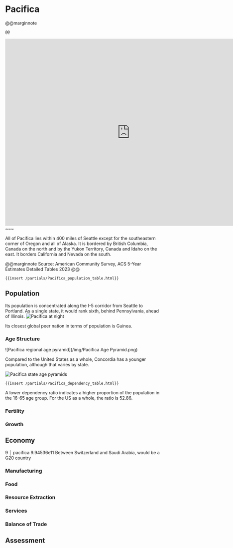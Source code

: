 # Pacifica

@@marginnote
~~~<img src="/img/pacific.png" style="width: 100%; display: block;">~~~
@@

~~~
<iframe 
	src="https://njal.s3.us-west-2.amazonaws.com/Seattle.html" 
	title="Seattle area map" 
	width="800" 
	height="600" 
	frameborder="0" 
	scrolling="yes">
</iframe>
~~~

All of Pacifica lies within 400 miles of Seattle except for the southeastern corner of Oregon and all of Alaska. It is bordered by British Columbia, Canada on the north and by the Yukon Territory, Canada and Idaho on the east. It borders California and Nevada on the south.


@@marginnote
Source: American Community Survey, ACS 5-Year Estimates Detailed Tables 2023
@@

~~~
{{insert /partials/Pacifica_population_table.html}}	
~~~

## Population

Its population is concentrated along the I-5 corridor from Seattle to Portland. As a single state, it would rank sixth, behind Pennsylvania, ahead of Illinois.
![Pacifica at night](/img/pacific_at_night.png)

Its closest global peer nation in terms of population is Guinea. 

### Age Structure

![Pacifica regional age pyramid](/img/Pacifica Age Pyramid.png)

Compared to the United States as a whole, Concordia has a younger population, although that varies by state.

![Pacifica state age pyramids](/img/Pacifica_states_age_pyramids.png)

~~~
{{insert /partials/Pacifica_dependency_table.html}}	
~~~

A lower dependency ratio indicates a higher proportion of the population in the 16-65 age group. For the US as a whole, the ratio is 52.86.

### Fertility
### Growth
## Economy
9 │ pacifica    9.94536e11
Between Switzerland and Saudi Arabia, would be a G20 country
### Manufacturing
### Food
### Resource Extraction
### Services
### Balance of Trade

## Assessment
	